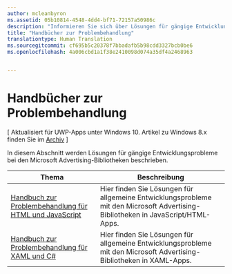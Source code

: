 ```yaml
---
author: mcleanbyron
ms.assetid: 05b10814-4548-4dd4-bf71-72157a50986c
description: "Informieren Sie sich über Lösungen für gängige Entwicklungsprobleme bei den Microsoft Advertising-Bibliotheken."
title: "Handbücher zur Problembehandlung"
translationtype: Human Translation
ms.sourcegitcommit: cf695b5c20378f7bbadafb5b98cdd3327bcb0be6
ms.openlocfilehash: 4a006cbd1a1f38e2410098d074a35df4a2468963


---
```


# Handbücher zur Problembehandlung


\[ Aktualisiert für UWP-Apps unter Windows 10. Artikel zu Windows 8.x finden Sie im [Archiv](http://go.microsoft.com/fwlink/p/?linkid=619132) \]

In diesem Abschnitt werden Lösungen für gängige Entwicklungsprobleme bei den Microsoft Advertising-Bibliotheken beschrieben.

| Thema                                                                                                       | Beschreibung                 |
|-------------------------------------------------------------------------------------------------------------|-----------------------------|
| [Handbuch zur Problembehandlung für HTML und JavaScript](html-and-javascript-troubleshooting-guide.md)  |  Hier finden Sie Lösungen für allgemeine Entwicklungsprobleme mit den Microsoft Advertising-Bibliotheken in JavaScript/HTML-Apps. |
| [Handbuch zur Problembehandlung für XAML und C#](xaml-and-c-troubleshooting-guide.md)      |  Hier finden Sie Lösungen für allgemeine Entwicklungsprobleme mit den Microsoft Advertising-Bibliotheken in XAML-Apps.    |


 

 



<!--HONumber=Jun16_HO4-->



